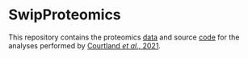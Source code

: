 # SwipProteomics
This repository contains the proteomics [data](./data/README.md) and source
[code](./analysis/README.md) for the analyses performed by 
[Courtland _et al._, 2021](https://www.biorxiv.org/content/10.1101/2020.08.06.239517v1).

